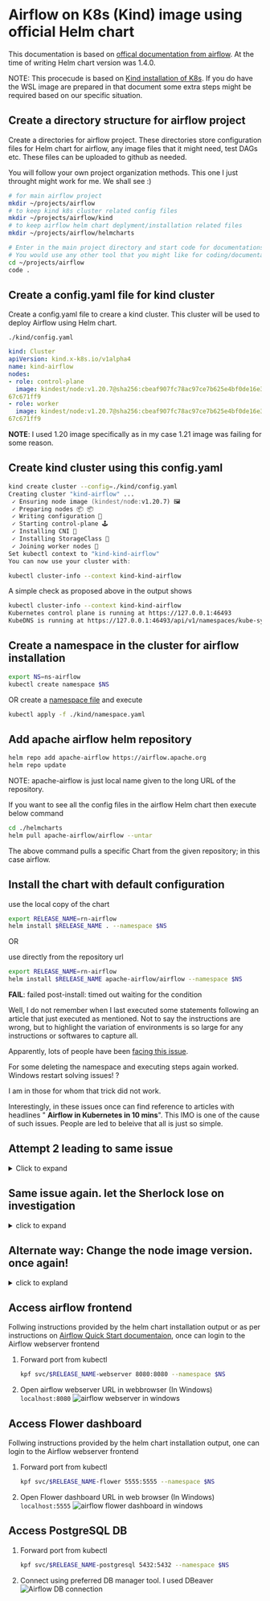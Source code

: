 # Airflow on K8s (Kind) image using official Helm chart

This documentation is based on [offical documentation from airflow](https://airflow.apache.org/docs/helm-chart/stable/quick-start.html). At the time of writing Helm chart version was 1.4.0.

NOTE: This procecude is based on [Kind installation of K8s](https://github.com/arundeep78/wsl_debian_dev/blob/master/Kind_k8s_Readme.md). If you do have the WSL image are prepared in that document some extra steps might be required based on our specific situation.

## Create a directory structure for airflow project

Create a directories for airflow project. These directories store configuration files for Helm chart for airflow, any image files that it might need, test DAGs etc. These files can be uploaded to github as needed.

You will follow your own project organization methods. This one I just throught might work for me. We shall see  :)

```zsh
# for main airflow project
mkdir ~/projects/airflow 
# to keep kind k8s cluster related config files
mkdir ~/projects/airflow/kind 
# to keep airflow helm chart deplyment/installation related files
mkdir ~/projects/airflow/helmcharts 

# Enter in the main project directory and start code for documentations.
# You would use any other tool that you might like for coding/documentation
cd ~/projects/airflow
code .
```

## Create a config.yaml file for kind cluster

Create a config.yaml file to creare a kind cluster. This cluster will be used to deploy Airflow using Helm chart.

`./kind/config.yaml`

```yaml
kind: Cluster
apiVersion: kind.x-k8s.io/v1alpha4
name: kind-airflow
nodes:
- role: control-plane
  image: kindest/node:v1.20.7@sha256:cbeaf907fc78ac97ce7b625e4bf0de16e3ea725daf6b04f930bd14c
67c671ff9
- role: worker
  image: kindest/node:v1.20.7@sha256:cbeaf907fc78ac97ce7b625e4bf0de16e3ea725daf6b04f930bd14c
67c671ff9
```

**NOTE**: I used 1.20 image specifically as in my case 1.21 image was failing for some reason.

## Create kind cluster using this config.yaml

```zsh
kind create cluster --config=./kind/config.yaml                                              ─╯
Creating cluster "kind-airflow" ...
 ✓ Ensuring node image (kindest/node:v1.20.7) 🖼
 ✓ Preparing nodes 📦 📦
 ✓ Writing configuration 📜
 ✓ Starting control-plane 🕹️
 ✓ Installing CNI 🔌
 ✓ Installing StorageClass 💾
 ✓ Joining worker nodes 🚜
Set kubectl context to "kind-kind-airflow"
You can now use your cluster with:

kubectl cluster-info --context kind-kind-airflow
```

A simple check as proposed above in the output shows

```zsh
kubectl cluster-info --context kind-kind-airflow                                      ─╯
Kubernetes control plane is running at https://127.0.0.1:46493
KubeDNS is running at https://127.0.0.1:46493/api/v1/namespaces/kube-system/services/kube-dns:dns/proxy
```

## Create a namespace in the cluster for airflow installation

```zsh
export NS=ns-airflow
kubectl create namespace $NS
```

OR create a [namespace file](kind/namespace.yaml) and execute

```zsh
kubectl apply -f ./kind/namespace.yaml
```

## Add apache airflow helm repository

```zsh
helm repo add apache-airflow https://airflow.apache.org
helm repo update
```

NOTE: apache-airflow is just local name given to the long URL of the repository.

If you want to see all the config files in the airflow Helm chart then execute below command

```zsh
cd ./helmcharts
helm pull apache-airflow/airflow --untar
```

The above command pulls a specific Chart from the given repository; in this case airflow.

## Install the chart with default configuration

use the local copy of the chart

```zsh
export RELEASE_NAME=rn-airflow
helm install $RELEASE_NAME . --namespace $NS
```

OR

use directly from the repository url

```zsh
export RELEASE_NAME=rn-airflow
helm install $RELEASE_NAME apache-airflow/airflow --namespace $NS
```

**FAIL**: failed post-install: timed out waiting for the condition

Well, I do not remember when I last executed some statements following an article that just executed as mentioned. Not to say the instructions are wrong, but to highlight the variation of environments is so large for any instructions or softwares to capture all.

Apparently, lots of people have been [facing this issue](https://github.com/apache/airflow/issues/16176).

For some deleting the namespace and executing steps again worked. Windows restart solving issues! ?

I am in those for whom that trick did not work.

Interestingly, in these issues once can find reference to articles with headlines " **Airflow in Kubernetes in 10 mins**". This IMO is one of the cause of such issues. People are led to beleive that all is just so simple.

## Attempt 2 leading to same issue

<details>
  <summary> Click to expand</summary>

Cleanup

```zsh
kind delete cluster --namespace $NS
```

start again

1. create kind cluster
2. create namespace in cluster
3. set default namespace for kubectl commands

   ```zsh
   kcn $NS # This short works if you have Oh My ZSH installed
   ```

4. Helm install with debug option

  ```zsh
  helm install $RELEASE_NAME apache-airflow/airflow --namespace $NS --debug
  ```

</details>

## Same issue again. let the Sherlock lose on investigation

<details>

<summary>click to expand</summary>

1. Check pods. All are in `ImagePullBackOff` status

   ```zsh
   kgp
   ```

2. get logs of one of the failed pods

   ```zsh
   kdp rn-airflow-redis-0 # you may have a different pod name
   ```

3. Error seems to be getting image downloaded from Docker.io into the node

   ```zsh
   Failed to pull image "redis:6-buster": rpc error: code = Unknown desc = failed to pull and unpack image "docker.io/library/redis:6-buster": failed to resolve reference "docker.io/library/redis:6-buster": failed to do request: Head "https://registry-1.docker.io/v2/library/redis/manifests/6-buster": dial tcp: lookup registry-1.docker.io on 172.19.0.1:53: no such host
   ```

4. Try reaching out the host `registry-1.docker.io` on the host machine. it seems get the IP address, just that ping is blocked(probably) at server level

   ```zsh
    $ping registry-1.docker.io
    PING registry-1.docker.io (54.198.211.201) 56(84) bytes of data.
    $ping registry.docker.io
    PING registry-1.docker.io (54.198.211.201) 56(84) bytes of data.
    $ping docker.io
    PING docker.io (34.237.197.36) 56(84) bytes of data.
   ```

5. That means host WSL Debian can reach docker. Some network issue in cluster node images. Let's see if node has access to internet. Which nodes exists in kind cluster?

    ```zsh
    $kind get nodes --name kind-airflow
    kind-airflow-worker
    kind-airflow-control-plane
    ```

6. As these nodes are actually docker images running in the host, we can open an interactive session with the worker node.

   ```zsh
   docker exec -it kind-airflow-worker bash
   root@kind-airflow-worker:/#
   ```

7. As this is a restricted image need to install basic tools first

    ```zsh
    apt update
    apt install iputils-ping traceroute
    ```

8. Lets try reaching out the docker.io and registry-1.docker.io from this node

    ```zsh
    $root@kind-airflow-worker:/# ping docker.io
    PING docker.io (34.237.197.36) 56(84) bytes of data.
    $root@kind-airflow-worker:/# ping registry-1.docker.io
    ping: registry-1.docker.io: No address associated with hostname
    $root@kind-airflow-worker:/# ping registry.docker.io
    ping: registry.docker.io: Name or service not known
    ```

9. For some reason this node can reach to docker.io with same IP address as host, but cannot find IP address of registry-1.docker.io. Why? can it reach other common hosts? Lets try some of the common ones

    ```zsh
    $root@kind-airflow-worker:/# ping google.com
    PING google.com (216.239.32.10) 56(84) bytes of data.
    64 bytes from ns1.google.com (216.239.32.10): icmp_seq=1 ttl=105 time=41.0 ms
    $root@kind-airflow-worker:/# ping yahoo.com
    PING YAHoo.com (98.137.11.163) 56(84) bytes of data.
    64 bytes from media-router-fp74.prod.media.vip.gq1.yahoo.com (98.137.11.163): icmp_seq=1 ttl=42 time=186 ms
    $root@kind-airflow-worker:/# ping amazon.com
    PING aMAzon.com (176.32.103.205) 56(84) bytes of data.
    64 bytes from 176.32.103.205 (176.32.103.205): icmp_seq=1 ttl=233 time=131 ms
    ```

10. The node has internet connection, great!. But for some reason it just cannot resolve that particular host related to docker registry!! This means general internet routing is working. In this specific case.

    `From Kubernetes KIND cluster node(which is a docker container) > to WSL2 Debian host (running docker engine) > Windows 11 (with WSL2) > to router and further.`

11. How are the network settings in different computing units
    1. In Kind worker node, which is infact a docker container

        ```zsh
        $root@kind-airflow-worker:/ hostname -I
        10.244.1.1 10.244.1.1 10.244.1.1 10.244.1.1 10.244.1.1 10.244.1.1 172.19.0.2 10.244.1.1 10.244.1.1 10.244.1.1 fc00:f853:ccd:e793::2
        $root@kind-airflow-worker:/ cat /etc/resolv.conf
        nameserver 172.19.0.1
        options ndots:0
        ```

    2. In WSL2 machine that hosts the docker environment and kind deployment

        ```zsh
        $hostname -I
        172.17.121.109 172.17.0.1 172.19.0.1 172.18.0.1 fc00:f853:ccd:e793::1
        $cat /etc/resolv.conf
        # This file was automatically generated by WSL. To stop automatic generation of this file, add the following entry to /etc/wsl.conf:
        # [network]
        # generateResolvConf = false
        nameserver 172.17.112.1
        ```

    3. In windows machine running WSL 2 image

        ```powershell
        ipconfig
        Wireless LAN adapter Wi-Fi:

          Connection-specific DNS Suffix  . : TL-WA860RE
          Link-local IPv6 Address . . . . . : fe80::8cde:69ec:2173:cd80%15
          IPv4 Address. . . . . . . . . . . : 192.168.1.102
          Subnet Mask . . . . . . . . . . . : 255.255.255.0
          Default Gateway . . . . . . . . . : 192.168.1.1

       Ethernet adapter vEthernet (WSL):

          Connection-specific DNS Suffix  . :
          Link-local IPv6 Address . . . . . : fe80::b1b4:4306:8fd8:368e%43
          IPv4 Address. . . . . . . . . . . : 172.17.112.1
          Subnet Mask . . . . . . . . . . . : 255.255.240.0
          Default Gateway . . . . . . . . . :
        ```

12. This seems OK! atleast to me. Kind node with IP address 172.19.0.2 points to 172.19.0.1 as nameserver, which is IP of the host machine running Kind cluster in docker. This hostmachine points to 172.17.112.1 as nameserver, which is IP address of the WSL interface. And that some connects to local adapter on Windows and out it goes to the internet world. This is how it can connect to google and yahoo and likes. Not sure what is the block for registry.docker.io. I need some network expert!!!
13. How about `traceroute`?. It seems for some reason DNS tables are not reaching the Kind node. Not sure, as to why only registry-1.docker.com is not working
    1. On Debian host WSL2 image

        ```zsh
        $traceroute docker.io
        traceroute to docker.io (35.171.64.121), 30 hops max, 60 byte packets
        1  arunpc.mshome.net (172.17.112.1)  0.338 ms  0.223 ms  0.214 ms
        2  speedport.ip (192.168.1.1)  3.671 ms  3.621 ms  6.535 ms
        $traceroute registry-1.docker.io
        traceroute to registry-1.docker.io (54.198.211.201), 30 hops max, 60 byte packets
        1  arunpc.mshome.net (172.17.112.1)  0.251 ms  0.172 ms  0.166 ms
        2  speedport.ip (192.168.1.1)  2.993 ms  3.070 ms  5.096 ms
        ```

    2. On kind node

        ```zsh
        $root@kind-airflow-worker:/ traceroute registry-1.docker.io
        registry-1.docker.io: No address associated with hostname
        Cannot handle "host" cmdline arg 'registry-1.docker.io' on position 1 (argc 1)
        $root@kind-airflow-worker:/ traceroute docker.io
        traceroute to docker.io (54.84.243.136), 30 hops max, 60 byte packets
        1  172.19.0.1 (172.19.0.1)  0.246 ms  0.010 ms  0.006 ms
        2  arunpc.mshome.net (172.17.112.1)  0.193 ms  0.145 ms  0.208 ms
        3  speedport.ip (192.168.1.1)  2.803 ms  2.778 ms  2.733 ms

        ```

        however traceroute to IP address as given by WSL host is working.

        ```zsh
        $root@kind-airflow-worker:/ traceroute 54.198.211.201
        traceroute to 54.198.211.201 (54.198.211.201), 30 hops max, 60 byte packets
        1  172.19.0.1 (172.19.0.1)  0.226 ms  0.011 ms  0.005 ms
        2  arunpc.mshome.net (172.17.112.1)  0.272 ms  0.253 ms  0.262 ms
        3  speedport.ip (192.168.1.1)  2.693 ms  2.704 ms  3.169 ms
        ```

14. It seems trouble is only with the specific name resolution. Maybe it has something to do with the host with hyphen '-' in the name. But that should also mean that it is something specific to the Node image's linux version/configuration etc. As same host is working through Debian on WSL and Windows. Well, it does not seem to be a generic issue. I searched for some websites with hyphen in names and it works!!. What is wrong with registry-1.docker.io and where??

    ```zsh
    $root@kind-airflow-worker:/ ping street-map.co.uk
    PING street-map.co.uk (199.59.243.200) 56(84) bytes of data.
    64 bytes from 199.59.243.200 (199.59.243.200): icmp_seq=1 ttl=118 time=17.1 ms
    $root@kind-airflow-worker:/ ping merriam-webster.com
    PING merriam-webster.com (65.9.20.55) 56(84) bytes of data.
    64 bytes from server-65-9-20-55.zag50.r.cloudfront.net (65.9.20.55): icmp_seq=1 ttl=243 time=18.2 ms
    $root@kind-airflow-worker:/ ping ghcr.io
    PING ghcr.io (140.82.121.33) 56(84) bytes of data.
    ```

15. There are some articles that talks about hyphens and underscores in hostnames. But none that could specify why just a specific host won't work. As my knowledge of networks is limited, so I have not clue what could I do. So, i tried to setup `/etc/resolve.conf` in Kind node image same as it is for the WSL Debian host where docker/kind is running and give it a try. It works!!!.

    ```zsh
    $root@kind-airflow-worker:/ nano /etc/resolv.conf

    #nameserver 172.19.0.1
    nameserver 172.17.112.1
    options ndots:0

    $root@kind-airflow-worker:/ traceroute registry-1.docker.io
    traceroute to registry-1.docker.io (52.200.37.142), 30 hops max, 60 byte packets
    1  172.19.0.1 (172.19.0.1)  0.075 ms  0.015 ms  0.010 ms
    2  arunpc.mshome.net (172.17.112.1)  0.193 ms  0.170 ms  0.162 ms
    ```

16. But why? Where is the block for registry-1.docker.io in the original/default setup when everything else is working? This may be a search later, but for now need to see what can I need to change so that this change remains in the node image even when I delete the kind cluster and restart it. Is it a docker change or something need to be added to the kind cluster's config.yaml? as I change in docker then it will be for every docker/kind instance. Maybe better to find image/cluster specific solution.

## Solved

After 2 days of trying to find the rootcause of the issue, I tried to change change the Kind node images [Procedure details below](#alternate-way-change-the-node-image-version-once-again). That solution worked without problems.

I came to this node image version again i.e. 1.20 and started the cluster again. This time I could reach out to the registry-1.docker.io!

Once tested I tried to install airflow with helm and that worked as well!

Temporary glitch or the node image version 1.23 changed somthing somewhere in the confgiuration? I have no clue, but for now I can reproduce the issue...


</details>

## Alternate way: Change the node image version. once again!

<details>

<summary>
click to expland
</summary>

As I am new to kubernetes, kind, docker and not much of an expert of networking too, so it takes long time to investigate issues. While I was thinking and searching for solution, it occured to me, that may be I can change the node image again. The original kind cluster was based on node image 1.20, [because 1.21 had issues.](https://github.com/arundeep78/wsl_debian_dev/blob/master/Kind_k8s_Readme.md#test-kind)

* ### Kind cluster with Node image version 1.23

Looking at the [Kind releases](https://github.com/kubernetes-sigs/kind/releases), I noticed that even 1.23 is supported and i used it.

Cluster creation works!
![kind cluster with node image 1.23](kind/images/kind_cluster_1.23.drawio.svg)

* ### Test network in worker node

Need to install `iputils-ping` and `traceroute` package to test it

1. google.com works

    ```zsh
    root@kind-airflow-worker:/ ping google.com
    PING google.com (142.251.39.46) 56(84) bytes of data.
    64 bytes from bud02s38-in-f14.1e100.net (142.251.39.46): icmp_seq=1 ttl=116 time=24.8 ms
    ```

2. How about registry-1.docker.io. It works too!!

    ```zsh
    root@kind-airflow-worker:/# traceroute registry-1.docker.io
    traceroute to registry-1.docker.io (174.129.220.74), 30 hops max, 60 byte packets
    1  172.19.0.1 (172.19.0.1)  0.182 ms  0.010 ms  0.006 ms
    2  172.17.112.1 (172.17.112.1)  0.172 ms  0.408 ms  0.385 ms
    3  192.168.1.1 (192.168.1.1)  2.623 ms  5.489 ms  2.559 ms
    ```

* ### Time to install airflow helm chart now

```zsh
$helm install $RELEASE_NAME apache-airflow/airflow --namespace $NS --debug
install.go:178: [debug] Original chart version: ""
....

You can get Fernet Key value by running the following:

    echo Fernet Key: $(kubectl get secret --namespace ns-airflow rn-airflow-fernet-key -o jsonpath="{.data.fernet-key}" | base64 --decode)

###########################################################
#  WARNING: You should set a static webserver secret key  #
###########################################################

You are using a dynamically generated webserver secret key, which can lead to
unnecessary restarts of your Airflow components.

Information on how to set a static webserver secret key can be found here:
https://airflow.apache.org/docs/helm-chart/stable/production-guide.html#webserver-secret-key
```

**It works!**: Still don't know why the other one does not work

**Lesson**: This is seems to be the way with new style of infrastructure. People just replace the version/number of some file/image and test if it works. If works then fine, if not then try another version/file/chart/yaml or whatever.

It would appear that another layer of administrators/developers have been created who actually find root causes and solutions to when one these images do not work. While the "front facing admnistrators" just try to find which image works and do some little of tweaking by searching while lines in those yaml files to change. Maybe it is OK in the new environment. However, coming from the old setup, I would like to know why my application could not work in a given setup. And maybe that means I need to go to the another level of administrators?

</details>

## Access airflow frontend

Follwing instructions provided by the helm chart installation output or as per instructions on [Airflow Quick Start documentaion](https://airflow.apache.org/docs/helm-chart/stable/quick-start.html), once can login to the Airflow webserver frontend

1. Forward port from kubectl

   ```zsh
   kpf svc/$RELEASE_NAME-webserver 8080:8080 --namespace $NS
   ```

2. Open airflow webserver URL in webbrowser (In Windows) `localhost:8080`
   ![airflow webserver in windows](images/airflow_webserver.drawio.svg)

## Access Flower dashboard

Follwing instructions provided by the helm chart installation output, one can login to the Airflow webserver frontend

1. Forward port from kubectl

   ```zsh
   kpf svc/$RELEASE_NAME-flower 5555:5555 --namespace $NS
   ```

2. Open Flower dashboard URL in web browser (In Windows) `localhost:5555`
   ![airflow flower dashboard in windows](images/airflow_flower.drawio.svg)

## Access PostgreSQL DB

1. Forward port from kubectl

   ```zsh
   kpf svc/$RELEASE_NAME-postgresql 5432:5432 --namespace $NS
   ```

2. Connect using preferred DB manager tool. I used DBeaver
   ![Airflow DB connection](images/airflow_pgsql.drawio.svg)
